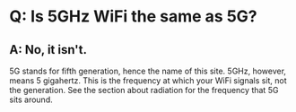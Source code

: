 # Q: Is 5GHz WiFi the same as 5G?
## A: No, it isn't.

5G stands for fifth generation, hence the name of this site. 5GHz, however, means 5 gigahertz. This is the frequency at which your WiFi signals sit, not the generation. See the section about radiation for the frequency that 5G sits around.